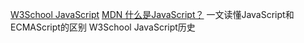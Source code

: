 [W3School JavaScript](http://www.w3school.com.cn/js/js_intro.asp)
[MDN 什么是JavaScript？](https://developer.mozilla.org/zh-CN/docs/Learn/JavaScript/First_steps/What_is_JavaScript)
一文读懂JavaScript和ECMAScript的区别
W3School JavaScript历史
